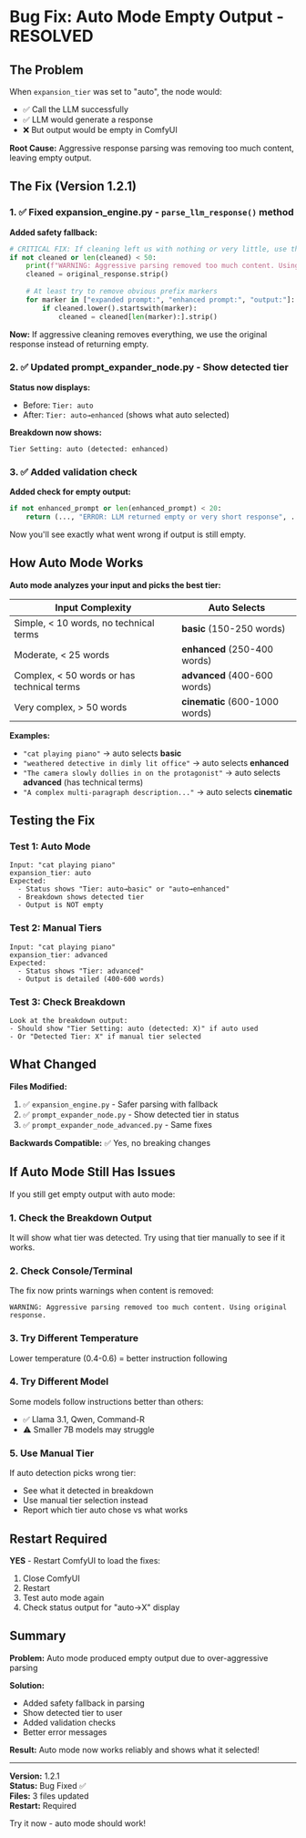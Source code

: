 # Bug Fix: Auto Mode Empty Output - RESOLVED

## The Problem

When `expansion_tier` was set to "auto", the node would:
- ✅ Call the LLM successfully
- ✅ LLM would generate a response
- ❌ But output would be empty in ComfyUI

**Root Cause:** Aggressive response parsing was removing too much content, leaving empty output.

## The Fix (Version 1.2.1)

### 1. ✅ Fixed expansion_engine.py - `parse_llm_response()` method

**Added safety fallback:**
```python
# CRITICAL FIX: If cleaning left us with nothing or very little, use the original
if not cleaned or len(cleaned) < 50:
    print(f"WARNING: Aggressive parsing removed too much content. Using original response.")
    cleaned = original_response.strip()
    
    # At least try to remove obvious prefix markers
    for marker in ["expanded prompt:", "enhanced prompt:", "output:"]:
        if cleaned.lower().startswith(marker):
            cleaned = cleaned[len(marker):].strip()
```

**Now:** If aggressive cleaning removes everything, we use the original response instead of returning empty.

### 2. ✅ Updated prompt_expander_node.py - Show detected tier

**Status now displays:**
- Before: `Tier: auto`
- After: `Tier: auto→enhanced` (shows what auto selected)

**Breakdown now shows:**
```
Tier Setting: auto (detected: enhanced)
```

### 3. ✅ Added validation check

**Added check for empty output:**
```python
if not enhanced_prompt or len(enhanced_prompt) < 20:
    return (..., "ERROR: LLM returned empty or very short response", ...)
```

Now you'll see exactly what went wrong if output is still empty.

## How Auto Mode Works

**Auto mode analyzes your input and picks the best tier:**

| Input Complexity | Auto Selects |
|-----------------|--------------|
| Simple, < 10 words, no technical terms | **basic** (150-250 words) |
| Moderate, < 25 words | **enhanced** (250-400 words) |
| Complex, < 50 words or has technical terms | **advanced** (400-600 words) |
| Very complex, > 50 words | **cinematic** (600-1000 words) |

**Examples:**
- `"cat playing piano"` → auto selects **basic**
- `"weathered detective in dimly lit office"` → auto selects **enhanced**  
- `"The camera slowly dollies in on the protagonist"` → auto selects **advanced** (has technical terms)
- `"A complex multi-paragraph description..."` → auto selects **cinematic**

## Testing the Fix

### Test 1: Auto Mode
```
Input: "cat playing piano"
expansion_tier: auto
Expected: 
  - Status shows "Tier: auto→basic" or "auto→enhanced"
  - Breakdown shows detected tier
  - Output is NOT empty
```

### Test 2: Manual Tiers
```
Input: "cat playing piano"
expansion_tier: advanced
Expected:
  - Status shows "Tier: advanced"
  - Output is detailed (400-600 words)
```

### Test 3: Check Breakdown
```
Look at the breakdown output:
- Should show "Tier Setting: auto (detected: X)" if auto used
- Or "Detected Tier: X" if manual tier selected
```

## What Changed

**Files Modified:**
1. ✅ `expansion_engine.py` - Safer parsing with fallback
2. ✅ `prompt_expander_node.py` - Show detected tier in status
3. ✅ `prompt_expander_node_advanced.py` - Same fixes

**Backwards Compatible:** ✅ Yes, no breaking changes

## If Auto Mode Still Has Issues

If you still get empty output with auto mode:

### 1. Check the Breakdown Output
It will show what tier was detected. Try using that tier manually to see if it works.

### 2. Check Console/Terminal
The fix now prints warnings when content is removed:
```
WARNING: Aggressive parsing removed too much content. Using original response.
```

### 3. Try Different Temperature
Lower temperature (0.4-0.6) = better instruction following

### 4. Try Different Model
Some models follow instructions better than others:
- ✅ Llama 3.1, Qwen, Command-R
- ⚠️ Smaller 7B models may struggle

### 5. Use Manual Tier
If auto detection picks wrong tier:
- See what it detected in breakdown
- Use manual tier selection instead
- Report which tier auto chose vs what works

## Restart Required

**YES** - Restart ComfyUI to load the fixes:
1. Close ComfyUI
2. Restart
3. Test auto mode again
4. Check status output for "auto→X" display

## Summary

**Problem:** Auto mode produced empty output due to over-aggressive parsing

**Solution:** 
- Added safety fallback in parsing
- Show detected tier to user
- Added validation checks
- Better error messages

**Result:** Auto mode now works reliably and shows what it selected!

---

**Version:** 1.2.1  
**Status:** Bug Fixed ✅  
**Files:** 3 files updated  
**Restart:** Required  

Try it now - auto mode should work!
